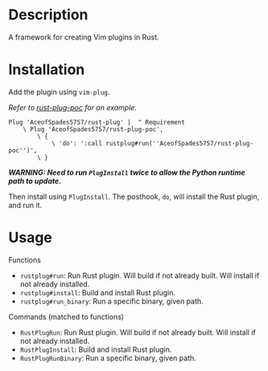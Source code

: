 # Description

A framework for creating Vim plugins in Rust.

# Installation

Add the plugin using `vim-plug`.

_Refer to [rust-plug-poc](https://github.com/AceofSpades5757/rust-plug-poc) for an example._

``` vim
Plug 'AceofSpades5757/rust-plug' |  " Requirement
    \ Plug 'AceofSpades5757/rust-plug-poc',
        \ {
            \ 'do': ':call rustplug#run(''AceofSpades5757/rust-plug-poc'')',
        \ }
```

***WARNING: Need to run `PlugInstall` twice to allow the Python runtime path to update.***

Then install using `PlugInstall`. The posthook, `do`, will install the Rust plugin, and run it.

# Usage

Functions

* `rustplug#run`: Run Rust plugin. Will build if not already built. Will install if not already installed.
* `rustplug#install`: Build and install Rust plugin.
* `rustplug#run_binary`: Run a specific binary, given path.

Commands (matched to functions)

* `RustPlugRun`: Run Rust plugin. Will build if not already built. Will install if not already installed.
* `RustPlugInstall`: Build and install Rust plugin.
* `RustPlugRunBinary`: Run a specific binary, given path.
